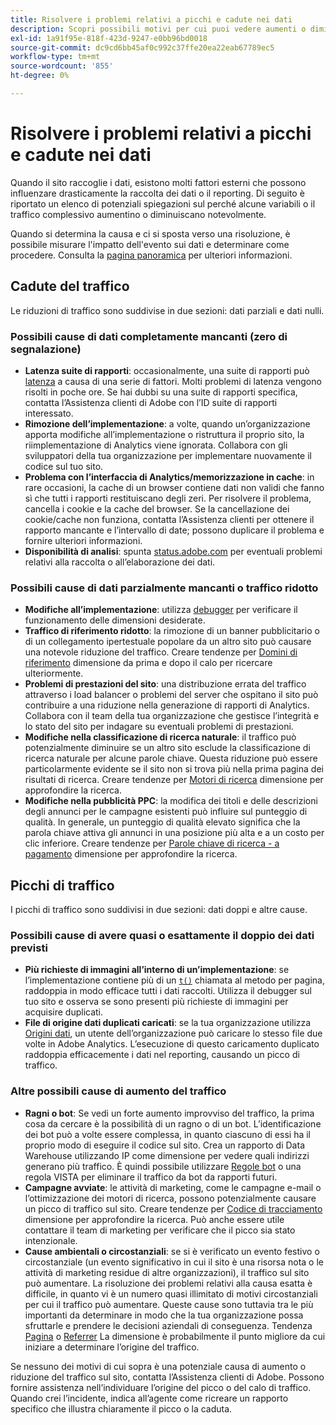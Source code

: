 ```yaml
---
title: Risolvere i problemi relativi a picchi e cadute nei dati
description: Scopri possibili motivi per cui puoi vedere aumenti o diminuzioni drastiche nei rapporti con tendenze.
exl-id: 1a91f95e-818f-423d-9247-e0bb96bd0018
source-git-commit: dc9cd6bb45af0c992c37ffe20ea22eab67789ec5
workflow-type: tm+mt
source-wordcount: '855'
ht-degree: 0%

---
```


# Risolvere i problemi relativi a picchi e cadute nei dati

Quando il sito raccoglie i dati, esistono molti fattori esterni che possono influenzare drasticamente la raccolta dei dati o il reporting. Di seguito è riportato un elenco di potenziali spiegazioni sul perché alcune variabili o il traffico complessivo aumentino o diminuiscano notevolmente.

Quando si determina la causa e ci si sposta verso una risoluzione, è possibile misurare l&#39;impatto dell&#39;evento sui dati e determinare come procedere. Consulta la [pagina panoramica](overview.md) per ulteriori informazioni.

## Cadute del traffico

Le riduzioni di traffico sono suddivise in due sezioni: dati parziali e dati nulli.

### Possibili cause di dati completamente mancanti (zero di segnalazione)

* **Latenza suite di rapporti**: occasionalmente, una suite di rapporti può [latenza](../latency.md) a causa di una serie di fattori. Molti problemi di latenza vengono risolti in poche ore. Se hai dubbi su una suite di rapporti specifica, contatta l’Assistenza clienti di Adobe con l’ID suite di rapporti interessato.
* **Rimozione dell’implementazione**: a volte, quando un’organizzazione apporta modifiche all’implementazione o ristruttura il proprio sito, la riimplementazione di Analytics viene ignorata. Collabora con gli sviluppatori della tua organizzazione per implementare nuovamente il codice sul tuo sito.
* **Problema con l’interfaccia di Analytics/memorizzazione in cache**: in rare occasioni, la cache di un browser contiene dati non validi che fanno sì che tutti i rapporti restituiscano degli zeri. Per risolvere il problema, cancella i cookie e la cache del browser. Se la cancellazione dei cookie/cache non funziona, contatta l’Assistenza clienti per ottenere il rapporto mancante e l’intervallo di date; possono duplicare il problema e fornire ulteriori informazioni.
* **Disponibilità di analisi**: spunta [status.adobe.com](https://status.adobe.com/products/1173/) per eventuali problemi relativi alla raccolta o all’elaborazione dei dati.

### Possibili cause di dati parzialmente mancanti o traffico ridotto

* **Modifiche all’implementazione**: utilizza [debugger](/help/implement/validate/debugger.md) per verificare il funzionamento delle dimensioni desiderate.
* **Traffico di riferimento ridotto**: la rimozione di un banner pubblicitario o di un collegamento ipertestuale popolare da un altro sito può causare una notevole riduzione del traffico. Creare tendenze per [Domini di riferimento](/help/components/dimensions/referring-domain.md) dimensione da prima e dopo il calo per ricercare ulteriormente.
* **Problemi di prestazioni del sito**: una distribuzione errata del traffico attraverso i load balancer o problemi del server che ospitano il sito può contribuire a una riduzione nella generazione di rapporti di Analytics. Collabora con il team della tua organizzazione che gestisce l’integrità e lo stato del sito per indagare su eventuali problemi di prestazioni.
* **Modifiche nella classificazione di ricerca naturale**: il traffico può potenzialmente diminuire se un altro sito esclude la classificazione di ricerca naturale per alcune parole chiave. Questa riduzione può essere particolarmente evidente se il sito non si trova più nella prima pagina dei risultati di ricerca. Creare tendenze per [Motori di ricerca](/help/components/dimensions/search-engine.md) dimensione per approfondire la ricerca.
* **Modifiche nella pubblicità PPC**: la modifica dei titoli e delle descrizioni degli annunci per le campagne esistenti può influire sul punteggio di qualità. In generale, un punteggio di qualità elevato significa che la parola chiave attiva gli annunci in una posizione più alta e a un costo per clic inferiore. Creare tendenze per [Parole chiave di ricerca - a pagamento](/help/components/dimensions/search-keyword.md) dimensione per approfondire la ricerca.

## Picchi di traffico

I picchi di traffico sono suddivisi in due sezioni: dati doppi e altre cause.

### Possibili cause di avere quasi o esattamente il doppio dei dati previsti

* **Più richieste di immagini all’interno di un’implementazione**: se l’implementazione contiene più di un [`t()`](/help/implement/vars/functions/t-method.md) chiamata al metodo per pagina, raddoppia in modo efficace tutti i dati raccolti. Utilizza il debugger sul tuo sito e osserva se sono presenti più richieste di immagini per acquisire duplicati.
* **File di origine dati duplicati caricati**: se la tua organizzazione utilizza [Origini dati](/help/import/c-data-sources/datasrc-home.md), un utente dell’organizzazione può caricare lo stesso file due volte in Adobe Analytics. L’esecuzione di questo caricamento duplicato raddoppia efficacemente i dati nel reporting, causando un picco di traffico.

### Altre possibili cause di aumento del traffico

* **Ragni o bot**: Se vedi un forte aumento improvviso del traffico, la prima cosa da cercare è la possibilità di un ragno o di un bot. L’identificazione dei bot può a volte essere complessa, in quanto ciascuno di essi ha il proprio modo di eseguire il codice sul sito. Crea un rapporto di Data Warehouse utilizzando IP come dimensione per vedere quali indirizzi generano più traffico. È quindi possibile utilizzare [Regole bot](/help/admin/admin/c-manage-report-suites/c-edit-report-suites/general/bot-removal/bot-rules.md) o una regola VISTA per eliminare il traffico da bot da rapporti futuri.
* **Campagne avviate**: le attività di marketing, come le campagne e-mail o l’ottimizzazione dei motori di ricerca, possono potenzialmente causare un picco di traffico sul sito. Creare tendenze per [Codice di tracciamento](/help/components/dimensions/tracking-code.md) dimensione per approfondire la ricerca. Può anche essere utile contattare il team di marketing per verificare che il picco sia stato intenzionale.
* **Cause ambientali o circostanziali**: se si è verificato un evento festivo o circostanziale (un evento significativo in cui il sito è una risorsa nota o le attività di marketing residue di altre organizzazioni), il traffico sul sito può aumentare. La risoluzione dei problemi relativi alla causa esatta è difficile, in quanto vi è un numero quasi illimitato di motivi circostanziali per cui il traffico può aumentare. Queste cause sono tuttavia tra le più importanti da determinare in modo che la tua organizzazione possa sfruttarle e prendere le decisioni aziendali di conseguenza. Tendenza [Pagina](/help/components/dimensions/page.md) o [Referrer](/help/components/dimensions/referrer.md) La dimensione è probabilmente il punto migliore da cui iniziare a determinare l’origine del traffico.

Se nessuno dei motivi di cui sopra è una potenziale causa di aumento o riduzione del traffico sul sito, contatta l’Assistenza clienti di Adobe. Possono fornire assistenza nell’individuare l’origine del picco o del calo di traffico. Quando crei l’incidente, indica all’agente come ricreare un rapporto specifico che illustra chiaramente il picco o la caduta.
